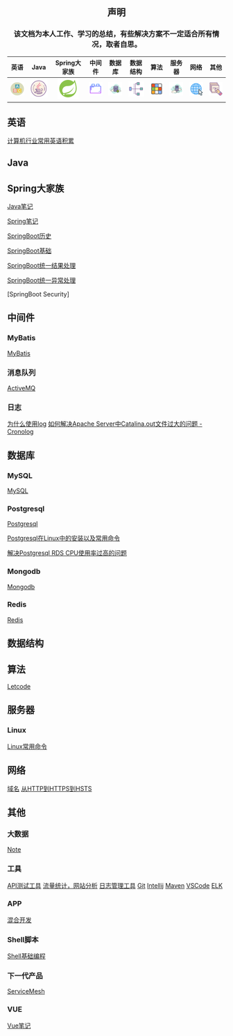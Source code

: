 <center>
<h2 style="text-align:center">声明</h2>
<h3 stype="text-align:center">该文档为本人工作、学习的总结，有些解决方案不一定适合所有情况，取者自思。</h2>


| 英语 | Java | Spring大家族 | 中间件 | 数据库 | 数据结构 | 算法 | 服务器 | 网络 | 其他 |
|:------:|:------:|:------:|:------:|:------:|:------:|:------:|:------:|:------:|:------:|
| [![English](png/icon/english.png)](#英语) | [![JAVA](png/icon/java-coffee-cup-logo.png)](#Java) | [![Spring Framework](png/icon/spring-logo-48.png)](#Spring大家族)| [![中间件](png/icon/plugins.png)](#中间件) | [![数据库](png/icon/database.png)](#数据库) | [![Data Structure](png/icon/data-structure.png)](#数据结构) | [![Algorithm.png](png/icon/algorithm.png)](#算法) | [![服务器](png/icon/server.png)](#服务器) | [![网络](png/icon/network.png)](#网络) | [![其他](png/icon/other.png)](#其他) |

</center>

## 英语
[计算机行业常用英语积累](english.md)

## Java

## Spring大家族

[Java笔记](java.md)

[Spring笔记](spring/spring.md)

[SpringBoot历史](spring-boot/0-springboot-history.md)

[SpringBoot基础](spring-boot/1-springboot-basic.md)

[SpringBoot统一结果处理](https://github.com/zhonghuasheng/Spring-Boot/wiki/SpringBoot%E7%BB%9F%E4%B8%80%E5%A4%84%E7%90%86%E8%BF%94%E5%9B%9E%E7%BB%93%E6%9E%9C)

[SpringBoot统一异常处理](https://github.com/zhonghuasheng/Spring-Boot/wiki/SpringBoot%E7%BB%9F%E4%B8%80%E5%BC%82%E5%B8%B8%E5%A4%84%E7%90%86)

[SpringBoot Security]

## 中间件

### MyBatis
[MyBatis](mybatis.md)

### 消息队列
[ActiveMQ](activemq.md)

### 日志
[为什么使用log](architecture/log-note.md)
[如何解决Apache Server中Catalina.out文件过大的问题 - Cronolog](tool/cronolog.md)

## 数据库

### MySQL

[MySQL](database/mysql.md)

### Postgresql

[Postgresql](database/postgresql.md)

[Postgresql在Linux中的安装以及常用命令](database/postgresql/postgresql_note.md)

[解决Postgresql RDS CPU使用率过高的问题](database/postgresql/PostgreSQL_CPU_Usage_High.md)

### Mongodb
[Mongodb](database/mongodb.md)

### Redis

[Redis](database/redis.md)

## 数据结构

## 算法
[Letcode](letcode/note.md)

## 服务器

### Linux
[Linux常用命令](system/linux.md)


## 网络

[域名](network/notes/second-level-domain.md)
[从HTTP到HTTPS到HSTS](network/notes/HTTP_HTTPS_SSL.md)

## 其他

### 大数据
[Note](data/bigdata.md)

### 工具
[API测试工具](tool/api-testing-tool.md)
[流量统计，网站分析](tool/common-tools.md)
[日志管理工具](tool/cronolog.md)
[Git](tool/git.md)
[Intellij](tool/intellij.md)
[Maven](tool/maven.md)
[VSCode](tool/vscode-settings.md)
[ELK](elasticsearch.md)

### APP
[混合开发](mobile/app.md)

### Shell脚本
[Shell基础编程](shell/shell.md)




### 下一代产品
[ServiceMesh](ServiceMesh.md)

### VUE
[Vue笔记](Vue.md)
